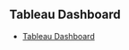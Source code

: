 ## Tableau Dashboard 
- [Tableau Dashboard](https://public.tableau.com/app/profile/ahmed.ihab.yossry/viz/Sayarty/Sayarty?publish=yes)